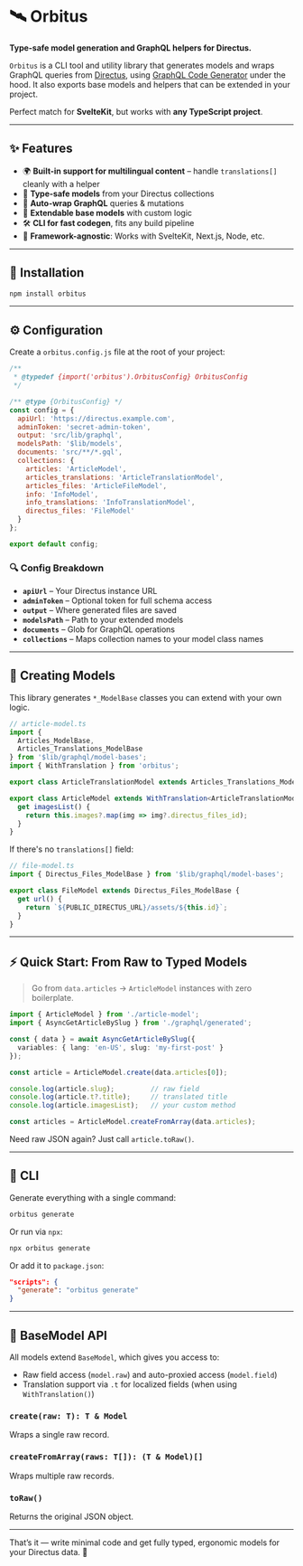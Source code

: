 # 🛰️ Orbitus

**Type-safe model generation and GraphQL helpers for Directus.**

`Orbitus` is a CLI tool and utility library that generates models and wraps GraphQL queries from [Directus](https://directus.io/), using [GraphQL Code Generator](https://the-guild.dev/graphql/codegen/docs/getting-started) under the hood. It also exports base models and helpers that can be extended in your project.

Perfect match for **SvelteKit**, but works with **any TypeScript project**.

---

## ✨ Features

* 🌍 **Built-in support for multilingual content** – handle `translations[]` cleanly with a helper
* 🧠 **Type-safe models** from your Directus collections
* 🔌 **Auto-wrap GraphQL** queries & mutations
* 🧱 **Extendable base models** with custom logic
* 🛠️ **CLI for fast codegen**, fits any build pipeline
* 🎯 **Framework-agnostic**: Works with SvelteKit, Next.js, Node, etc.

---

## 🚀 Installation

```bash
npm install orbitus
```

---

## ⚙️ Configuration

Create a `orbitus.config.js` file at the root of your project:

```javascript
/**
 * @typedef {import('orbitus').OrbitusConfig} OrbitusConfig
 */

/** @type {OrbitusConfig} */
const config = {
  apiUrl: 'https://directus.example.com',
  adminToken: 'secret-admin-token',
  output: 'src/lib/graphql',
  modelsPath: '$lib/models',
  documents: 'src/**/*.gql',
  collections: {
    articles: 'ArticleModel',
    articles_translations: 'ArticleTranslationModel',
    articles_files: 'ArticleFileModel',
    info: 'InfoModel',
    info_translations: 'InfoTranslationModel',
    directus_files: 'FileModel'
  }
};

export default config;
```

### 🔍 Config Breakdown

* **`apiUrl`** – Your Directus instance URL
* **`adminToken`** – Optional token for full schema access
* **`output`** – Where generated files are saved
* **`modelsPath`** – Path to your extended models
* **`documents`** – Glob for GraphQL operations
* **`collections`** – Maps collection names to your model class names

---

## 🧱 Creating Models

This library generates `*_ModelBase` classes you can extend with your own logic.

```ts
// article-model.ts
import {
  Articles_ModelBase,
  Articles_Translations_ModelBase
} from '$lib/graphql/model-bases';
import { WithTranslation } from 'orbitus';

export class ArticleTranslationModel extends Articles_Translations_ModelBase {}

export class ArticleModel extends WithTranslation<ArticleTranslationModel>()(Articles_ModelBase) {
  get imagesList() {
    return this.images?.map(img => img?.directus_files_id);
  }
}
```

If there's no `translations[]` field:

```ts
// file-model.ts
import { Directus_Files_ModelBase } from '$lib/graphql/model-bases';

export class FileModel extends Directus_Files_ModelBase {
  get url() {
    return `${PUBLIC_DIRECTUS_URL}/assets/${this.id}`;
  }
}
```

---

## ⚡ Quick Start: From Raw to Typed Models

> Go from `data.articles` → `ArticleModel` instances with zero boilerplate.

```ts
import { ArticleModel } from './article-model';
import { AsyncGetArticleBySlug } from './graphql/generated';

const { data } = await AsyncGetArticleBySlug({
  variables: { lang: 'en-US', slug: 'my-first-post' }
});

const article = ArticleModel.create(data.articles[0]);

console.log(article.slug);         // raw field
console.log(article.t?.title);     // translated title
console.log(article.imagesList);   // your custom method

const articles = ArticleModel.createFromArray(data.articles);
```

Need raw JSON again? Just call `article.toRaw()`.

---

## 🧪 CLI

Generate everything with a single command:

```bash
orbitus generate
```

Or run via `npx`:

```bash
npx orbitus generate
```

Or add it to `package.json`:

```json
"scripts": {
  "generate": "orbitus generate"
}
```

---

## 🧩 BaseModel API

All models extend `BaseModel`, which gives you access to:

* Raw field access (`model.raw`) and auto-proxied access (`model.field`)
* Translation support via `.t` for localized fields (when using `WithTranslation()`)

### `create(raw: T): T & Model`

Wraps a single raw record.

### `createFromArray(raws: T[]): (T & Model)[]`

Wraps multiple raw records.

### `toRaw()`

Returns the original JSON object.

---

That’s it — write minimal code and get fully typed, ergonomic models for your Directus data. 🎯
